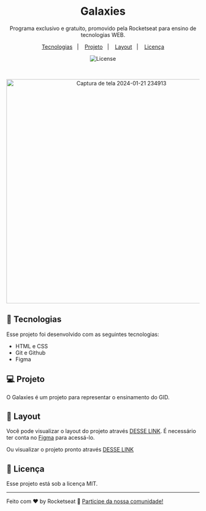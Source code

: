 <h1 align="center"> Galaxies </h1>

<p align="center">
Programa exclusivo e gratuito, promovido pela Rocketseat para ensino de tecnologias WEB.
</p>

<p align="center">
  <a href="#-tecnologias">Tecnologias</a>&nbsp;&nbsp;&nbsp;|&nbsp;&nbsp;&nbsp;
  <a href="#-projeto">Projeto</a>&nbsp;&nbsp;&nbsp;|&nbsp;&nbsp;&nbsp;
  <a href="#-layout">Layout</a>&nbsp;&nbsp;&nbsp;|&nbsp;&nbsp;&nbsp;
  <a href="#memo-licença">Licença</a>
</p>

<p align="center">
  <img alt="License" src="https://img.shields.io/static/v1?label=license&message=MIT&color=49AA26&labelColor=000000">
</p>

<br>

<p align="center">
  <img width="584" alt="Captura de tela 2024-01-21 234913" src="https://github.com/Rafael-Rodrigues23/Projeto04_Galaxies/assets/94968001/bc0d3389-8ace-4fad-b239-b77a2cdfb137">
</p>

## 🚀 Tecnologias

Esse projeto foi desenvolvido com as seguintes tecnologias:

- HTML e CSS
- Git e Github
- Figma

## 💻 Projeto

O Galaxies é um projeto para representar o ensinamento do GID.

## 🔖 Layout

Você pode visualizar o layout do projeto através [DESSE LINK](https://www.figma.com/file/M00xG9pWsQNikKYpFsv2JJ/Cheesecake-%E2%80%A2-Projeto-Explorer-(Community)?type=design&node-id=113-93&mode=design&t=GzOpxkfPAdTJVmX6-0). É necessário ter conta no [Figma](https://figma.com) para acessá-lo.

Ou visualizar o projeto pronto através [DESSE LINK](https://rafael-rodrigues23.github.io/Projeto04_Galaxies/)

## :memo: Licença

Esse projeto está sob a licença MIT.

---

Feito com ♥ by Rocketseat :wave: [Participe da nossa comunidade!](https://discord.gg/rocketseat)
